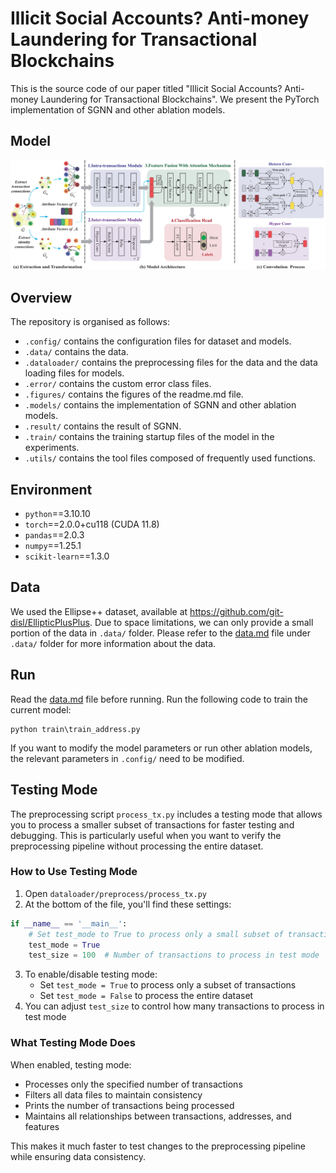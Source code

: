 # Illicit Social Accounts? Anti-money Laundering for Transactional Blockchains

This is the source code of our paper titled "Illicit Social Accounts? Anti-money Laundering for Transactional Blockchains".
We present the PyTorch implementation of SGNN and other ablation models.


## Model
![SGNN](figures%2FModel.jpg)

## Overview
The repository is organised as follows:

- `.config/` contains the configuration files for dataset and models.
- `.data/` contains the data.
- `.dataloader/` contains the preprocessing files for the data and the data loading files for models.
- `.error/` contains the custom error class files.
- `.figures/` contains the figures of the readme.md file.
- `.models/` contains the implementation of SGNN and other ablation models.
- `.result/` contains the result of SGNN.
- `.train/` contains the training startup files of the model in the experiments.
- `.utils/` contains the tool files composed of frequently used functions.

## Environment

- `python`==3.10.10 
- `torch`==2.0.0+cu118 (CUDA 11.8)
- `pandas`==2.0.3 
- `numpy`==1.25.1
- `scikit-learn`==1.3.0

## Data

We used the Ellipse++ dataset, available at https://github.com/git-disl/EllipticPlusPlus. 
Due to space limitations, we can only provide a small portion of the data in `.data/` folder.
Please refer to the [data.md](data%2Fdata.md) file under `.data/` folder for more information about the data.


## Run

Read the [data.md](data%2Fdata.md) file before running. 
Run the following code to train the current model:
```
python train\train_address.py 
```
If you want to modify the model parameters or run other ablation models, the relevant parameters in `.config/` need to be modified.

## Testing Mode

The preprocessing script `process_tx.py` includes a testing mode that allows you to process a smaller subset of transactions for faster testing and debugging. This is particularly useful when you want to verify the preprocessing pipeline without processing the entire dataset.

### How to Use Testing Mode

1. Open `dataloader/preprocess/process_tx.py`
2. At the bottom of the file, you'll find these settings:
```python
if __name__ == '__main__':
    # Set test_mode to True to process only a small subset of transactions
    test_mode = True
    test_size = 100  # Number of transactions to process in test mode
```

3. To enable/disable testing mode:
   - Set `test_mode = True` to process only a subset of transactions
   - Set `test_mode = False` to process the entire dataset
4. You can adjust `test_size` to control how many transactions to process in test mode

### What Testing Mode Does

When enabled, testing mode:
- Processes only the specified number of transactions
- Filters all data files to maintain consistency
- Prints the number of transactions being processed
- Maintains all relationships between transactions, addresses, and features

This makes it much faster to test changes to the preprocessing pipeline while ensuring data consistency.

